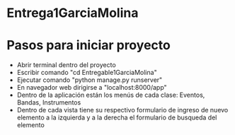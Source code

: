 # Entrega1GarciaMolina

# Pasos para iniciar proyecto
- Abrir terminal dentro del proyecto
- Escribir comando "cd Entregable1GarciaMolina"
- Ejecutar comando "python manage.py runserver"
- En navegador web dirigirse a "localhost:8000/app"
- Dentro de la aplicación están los menús de cada clase: Eventos, Bandas, Instrumentos
- Dentro de cada vista tiene su respectivo formulario de ingreso de nuevo elemento a la izquierda y a la derecha el formulario de busqueda del elemento
